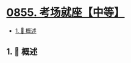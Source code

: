 # [0855. 考场就座【中等】](https://github.com/tnotesjs/TNotes.leetcode/tree/main/notes/0855.%20%E8%80%83%E5%9C%BA%E5%B0%B1%E5%BA%A7%E3%80%90%E4%B8%AD%E7%AD%89%E3%80%91)

<!-- region:toc -->

- [1. 📝 概述](#1--概述)

<!-- endregion:toc -->

## 1. 📝 概述
